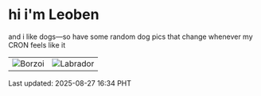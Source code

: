 # hi i'm Leoben

and i like dogs—so have some random dog pics that change whenever my CRON feels like it

|  |  |
|--------|----------|
| ![Borzoi](https://random-dog-vercel.vercel.app/api/random-borzoi?v=1756283687) | ![Labrador](https://random-dog-vercel.vercel.app/api/random-labrador?v=1756283687) |

Last updated: 2025-08-27 16:34 PHT
